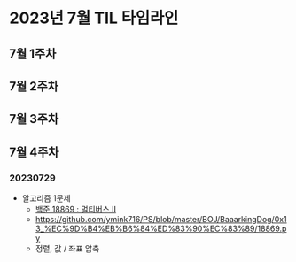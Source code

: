 # 2023년 7월 TIL 타임라인

## 7월 1주차

## 7월 2주차

## 7월 3주차 

## 7월 4주차

### 20230729

* 알고리즘 1문제
  * [백준 18869 : 멀티버스 Ⅱ](https://www.acmicpc.net/problem/18869)
  * https://github.com/ymink716/PS/blob/master/BOJ/BaaarkingDog/0x13_%EC%9D%B4%EB%B6%84%ED%83%90%EC%83%89/18869.py
  * 정렬, 값 / 좌표 압축
